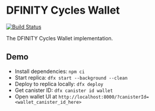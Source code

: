 # DFINITY Cycles Wallet

[![Build Status](https://github.com/dfinity/cycles-wallet/workflows/build/badge.svg)](https://github.com/dfinity-lab/wallet-canister/actions?query=workflow%3Abuild)

The DFINITY Cycles Wallet implementation.

## Demo

- Install dependencies: `npm ci`
- Start replica: `dfx start --background --clean`
- Deploy to replica locally: `dfx deploy`
- Get canister ID: `dfx canister id wallet`
- Open wallet UI at `http://localhost:8000/?canisterId=<wallet_canister_id_here>`
